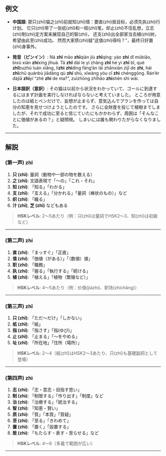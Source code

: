 ## 例文

* **中国語**:
  那只(zhī)猫之(zhī)前就知(zhī)情：要直(zhí)抵目标，必须先执(zhí)行计划。
  它只(zhǐ)带了一张纸(zhǐ)和一枝(zhī)笔，却止(zhǐ)不住乱想，立志(zhì)制(zhì)定方案来展现自己的智(zhì)，
  还支(zhī)出全部家当去植(zhí)树，希望由此至(zhì)成功。
  然而大家质(zhì)疑“这值(zhí)得吗？”，最终只好置(zhì)身事外。

* **発音（ピンイン）**:
  Nà **zhī** māo **zhī**qián jiù **zhī**qíng: yào **zhí** dǐ mùbiāo, bìxū xiān **zhí**xíng jìhuà.
  Tā **zhǐ** dài le yì zhāng **zhǐ** hé yì **zhī** bǐ, què **zhǐ**buzhù luàn xiǎng, lì**zhì** **zhì**dìng fāng’àn lái zhǎnxiàn zìjǐ de **zhì**,
  hái **zhī**chū quánbù jiādàng qù **zhí** shù, xīwàng yóu cǐ **zhì** chénggōng.
  Rán’ér dàjiā **zhì**yí “zhè **zhí** de ma?”, zuìzhōng zhǐhǎo **zhì**shēn shì wài.

* **日本語訳（意訳）**:
  その猫は以前から状況をわかっていて、ゴールに到達するにはまず計画を実行しなければならないと考えていました。
  ところが用意したのは紙とペンだけで、妄想が止まらず、意気込んでプランを作っては自分の知恵を見せつけようとしたのです。
  さらに全財産を投じて植樹までしましたが、それで成功に至ると信じていたにもかかわらず、周囲は「そんなことに価値があるの？」と疑問視。
  しまいには誰も関わりたがらなくなりました。

---

## 解説


### (第一声) zhī

1. **只 (zhī)**: 量詞（動物や一部の物を数える）
2. **之 (zhī)**: 文語表現で「〜の」「これ・それ」
3. **知 (zhī)**: 「知る」「わかる」
4. **支 (zhī)**: 「支える」「分かれる」「量詞（棒状のもの）」など
5. **织 (zhī)**: 「織る」
6. **汁 (zhī)**, **芝 (zhī)** などもある

> **HSKレベル**: 2〜5あたり（例：只(zhī)は量詞でHSK2〜3、知(zhī)は初級など）

---

### (第二声) zhí

1. **直 (zhí)**: 「まっすぐ」「正直」
2. **值 (zhí)**: 「価値（がある）」「（数値）値」
3. **职 (zhí)**: 「職務」
4. **执 (zhí)**: 「握る」「執行する」「続ける」
5. **植 (zhí)**: 「植える」「植物（繁殖など）」

> **HSKレベル**: 4〜5あたり（例：价值(jiàzhí)、职场(zhíchǎng)）

---

### (第三声) zhǐ

1. **只 (zhǐ)**: 「ただ〜だけ」「しかない」
2. **纸 (zhǐ)**: 「紙」
3. **指 (zhǐ)**: 「指さす」「指(ゆび)」
4. **止 (zhǐ)**: 「止まる」「〜をやめる」
5. **址 (zhǐ)**: 「所在地」「住所（場所）」

> **HSKレベル**: 2〜4（紙(zhǐ)はHSK2〜3あたり、只(zhǐ)も基礎副詞として登場）

---

### (第四声) zhì

1. **志 (zhì)**: 「志・意志・目指す思い」
2. **制 (zhì)**: 「制限する」「作り出す」「制度」など
3. **治 (zhì)**: 「治療する」「統治する」
4. **智 (zhì)**: 「知恵・賢い」
5. **质 (zhì)**: 「質」「本質」「質疑」
6. **至 (zhì)**: 「至る」「きわめて」
7. **置 (zhì)**: 「置く」「設置する」
8. **致 (zhì)**: 「もたらす・表す・至らせる」など

> **HSKレベル**: 4〜6（多義で範囲が広い）

---
